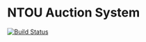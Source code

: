 # NTOU Auction System
[![Build Status](https://travis-ci.org/jasperlin1996/ntouo_auction_system.svg?branch=master)](https://travis-ci.org/jasperlin1996/ntouo_auction_system)
